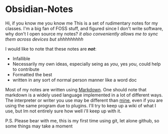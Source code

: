 # Obsidian-Notes
Hi, if you know me you know me
This is a set of rudimentary notes for my classes. I'm a big fan of FOSS stuff, and figured since I don't write software, why don't I open source my notes?
*it also conveniently allows me to sync them across devices but shhhhhhhhh*

I would like to note that these notes are </u>***not***</u>:
- Infallible
- Necessarily my own ideas, especially seing as *you*, yes *you*, could help to contribute
- Formatted the best
- written in any sort of normal person manner like a word doc

Most of my notes are written using [Markdown](https://www.markdownguide.org/ "Markdown website and guide"). One should note that markdown is a widely used language implemented in a lot of different ways. The interpreter or writer you use may be different than [mine](https://obsidian.md/ "Obsidian"), even if you are using the same program due to plugins. I'll try to keep up a wiki of what I use, but Im not entirely sure how well i'll keep up with it.

P.S. Please bear with me, this is my first time using git, let alone github, so some things may take a moment

